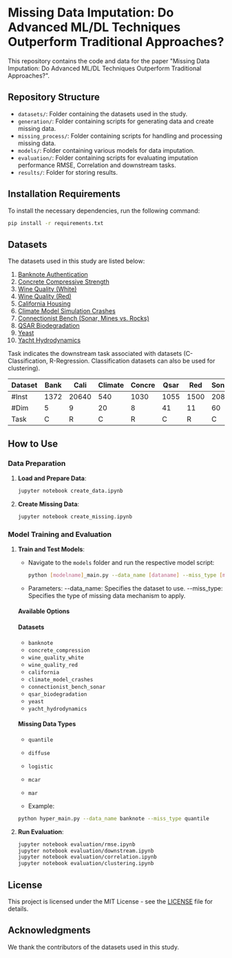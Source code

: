 # Missing Data Imputation: Do Advanced ML/DL Techniques Outperform Traditional Approaches?

This repository contains the code and data for the paper "Missing Data Imputation: Do Advanced ML/DL Techniques Outperform Traditional Approaches?".

## Repository Structure

- `datasets/`: Folder containing the datasets used in the study.
- `generation/`: Folder containing scripts for generating data and create missing data.
- `missing_process/`: Folder containing scripts for handling and processing missing data.
- `models/`: Folder containing various models for data imputation.
- `evaluation/`: Folder containing scripts for evaluating imputation performance RMSE, Correlation and downstream tasks.
- `results/`: Folder for storing results.

## Installation Requirements

To install the necessary dependencies, run the following command:

```bash
pip install -r requirements.txt
```

## Datasets
The datasets used in this study are listed below:

1. [Banknote Authentication](https://archive.ics.uci.edu/dataset/267/banknote+authentication)
2. [Concrete Compressive Strength](https://archive.ics.uci.edu/dataset/165/concrete+compressive+strength)
3. [Wine Quality (White)](https://archive.ics.uci.edu/dataset/186/wine+quality)
4. [Wine Quality (Red)](https://archive.ics.uci.edu/dataset/186/wine+quality)
5. [California Housing](https://scikit-learn.org/stable/modules/generated/sklearn.datasets.fetch_california_housing.html)
6. [Climate Model Simulation Crashes](https://archive.ics.uci.edu/dataset/252/climate+model+simulation+crashes)
7. [Connectionist Bench (Sonar, Mines vs. Rocks)](https://archive.ics.uci.edu/dataset/151/connectionist+bench+sonar+mines+vs+rocks)
8. [QSAR Biodegradation](https://archive.ics.uci.edu/dataset/254/qsar+biodegradation)
9. [Yeast](https://archive.ics.uci.edu/dataset/110/yeast)
10. [Yacht Hydrodynamics](https://archive.ics.uci.edu/dataset/243/yacht+hydrodynamics)


Task indicates the downstream task associated with datasets (C-Classification, R-Regression. Classification datasets can also be used for clustering).

| Dataset | Bank | Cali | Climate | Concre | Qsar | Red | Sonar | White | Yachts | Yeast |
|---------|------|------|---------|--------|------|-----|-------|-------|--------|-------|
| #Inst   | 1372 | 20640| 540     | 1030   | 1055 | 1500| 208   | 4898  | 308    | 1484  |
| #Dim    | 5    | 9    | 20      | 8      | 41   | 11  | 60    | 11    | 6      | 8     |
| Task    | C    | R    | C       | R      | C    | R   | C     | R     | R      | C     |

## How to Use

### Data Preparation

1. **Load and Prepare Data**:

   ```bash
   jupyter notebook create_data.ipynb
   ```

2. **Create Missing Data**:

   ```bash
   jupyter notebook create_missing.ipynb
   ```

### Model Training and Evaluation

1. **Train and Test Models**:

   - Navigate to the `models` folder and run the respective model script:

     ```bash
     python [modelname]_main.py --data_name [dataname] --miss_type [misstype]
     ```

   - Parameters:
   --data_name: Specifies the dataset to use. 
   --miss_type: Specifies the type of missing data mechanism to apply. 

   #### Available Options

   #### Datasets
   - `banknote`
   - `concrete_compression`
   - `wine_quality_white`
   - `wine_quality_red`
   - `california`
   - `climate_model_crashes`
   - `connectionist_bench_sonar`
   - `qsar_biodegradation`
   - `yeast`
   - `yacht_hydrodynamics`

   #### Missing Data Types
   - `quantile`
   - `diffuse`
   - `logistic`
   - `mcar`
   - `mar`

   - Example:
   ```bash
   python hyper_main.py --data_name banknote --miss_type quantile
   ```
   
2. **Run Evaluation**:

   ```bash
   jupyter notebook evaluation/rmse.ipynb
   jupyter notebook evaluation/downstream.ipynb
   jupyter notebook evaluation/correlation.ipynb
   jupyter notebook evaluation/clustering.ipynb
   ```

## License

This project is licensed under the MIT License - see the [LICENSE](LICENSE) file for details.

## Acknowledgments

We thank the contributors of the datasets used in this study.